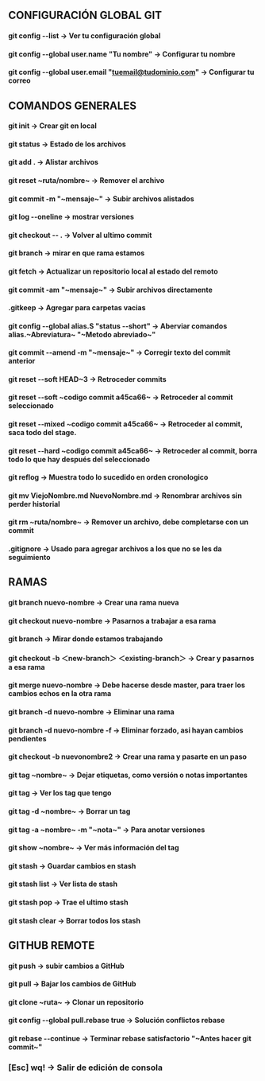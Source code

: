 ## CONFIGURACIÓN GLOBAL GIT

#### git config --list -> Ver tu configuración global

#### git config --global user.name "Tu nombre" -> Configurar tu nombre

#### git config --global user.email "tuemail@tudominio.com" -> Configurar tu correo

## COMANDOS GENERALES 

#### git init -> Crear git en local

#### git status -> Estado de los archivos

#### git add . -> Alistar archivos

#### git reset ~ruta/nombre~ -> Remover el archivo

#### git commit -m "~mensaje~" -> Subir archivos alistados

#### git log --oneline -> mostrar versiones

#### git checkout -- . -> Volver al ultimo commit

#### git branch -> mirar en que rama estamos

#### git fetch -> Actualizar un repositorio local al estado del remoto

#### git commit -am "~mensaje~" -> Subir archivos directamente

#### .gitkeep -> Agregar para carpetas vacias

#### git config --global alias.S "status --short" -> Aberviar comandos alias.~Abreviatura~ "~Metodo abreviado~"

#### git commit --amend -m "~mensaje~" -> Corregir texto del commit anterior

#### git reset --soft HEAD~3 -> Retroceder commits

#### git reset --soft ~codigo commit a45ca66~ -> Retroceder al commit seleccionado

#### git reset --mixed ~codigo commit a45ca66~ -> Retroceder al commit, saca todo del stage.

#### git reset --hard ~codigo commit a45ca66~ -> Retroceder al commit, borra todo lo que hay después del seleccionado

#### git reflog -> Muestra todo lo sucedido en orden cronologico

#### git mv ViejoNombre.md NuevoNombre.md -> Renombrar archivos sin perder historial

#### git rm ~ruta/nombre~ -> Remover un archivo, debe completarse con un commit

#### .gitignore -> Usado para agregar archivos a los que no se les da seguimiento

## RAMAS

#### git branch nuevo-nombre -> Crear una rama nueva

#### git checkout nuevo-nombre -> Pasarnos a trabajar a esa rama

#### git branch -> Mirar donde estamos trabajando

#### git checkout -b ＜new-branch＞ ＜existing-branch＞ -> Crear y pasarnos a esa rama

#### git merge nuevo-nombre -> Debe hacerse desde master, para traer los cambios echos en la otra rama

#### git branch -d nuevo-nombre -> Eliminar una rama

#### git branch -d nuevo-nombre -f -> Eliminar forzado, asi hayan cambios pendientes

#### git checkout -b nuevonombre2 -> Crear una rama y pasarte en un paso

#### git tag ~nombre~ -> Dejar etiquetas, como versión o notas importantes

#### git tag -> Ver los tag que tengo

#### git tag -d ~nombre~ -> Borrar un tag

#### git tag -a ~nombre~ -m "~nota~" -> Para anotar versiones

#### git show ~nombre~ -> Ver más información del tag

#### git stash -> Guardar cambios en stash

#### git stash list -> Ver lista de stash

#### git stash pop -> Trae el ultimo stash

#### git stash clear -> Borrar todos los stash

## GITHUB REMOTE

#### git push -> subir cambios a GitHub

#### git pull -> Bajar los cambios de GitHub

#### git clone ~ruta~ -> Clonar un repositorio

#### git config --global pull.rebase true -> Solución conflictos rebase

#### git rebase --continue -> Terminar rebase satisfactorio "~Antes hacer git commit~"

### [Esc] wq! -> Salir de edición de consola
